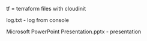 tf = terraform files with cloudinit


log.txt - log from console


Microsoft PowerPoint Presentation.pptx - presentation
